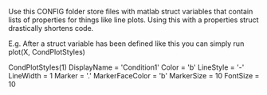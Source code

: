 Use this CONFIG folder store files with matlab struct variables that contain lists of properties for things like line plots. Using this with a properties struct drastically shortens code. 

E.g. After a struct variable has been defined like this you can simply run plot(X, CondPlotStyles)

CondPlotStyles(1)
    DisplayName = 'Condition1'
    Color = 'b'
    LineStyle = '-'
    LineWidth = 1
    Marker = '.'
    MarkerFaceColor = 'b'
    MarkerSize = 10
    FontSize = 10
